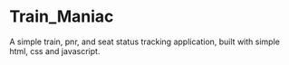 # Train_Maniac
A simple train,  pnr, and seat status tracking application, built with simple html, css and javascript.
